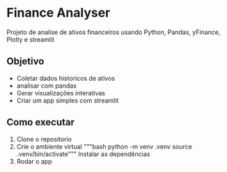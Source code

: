 # Finance Analyser

Projeto de analise de ativos financeiros usando Python, Pandas, yFinance, Plotly e streamlit

## Objetivo

- Coletar dados historicos de ativos
- analisar com pandas
- Gerar visualizações interativas
- Criar um app simples com streamlit

## Como executar

1. Clone o repositorio
2. Crie o ambiente virtual
"""bash
   python -m venv .venv
   source .venv/bin/activate"""
   Instalar as dependências
3. Rodar o app